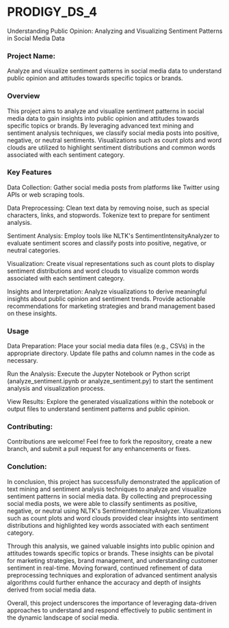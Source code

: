 # PRODIGY_DS_4
Understanding Public Opinion: Analyzing and Visualizing Sentiment Patterns in Social Media Data

### Project Name:
Analyze and visualize sentiment patterns in social media data to understand public opinion and attitudes towards specific topics or brands.

### Overview
This project aims to analyze and visualize sentiment patterns in social media data to gain insights into public opinion and attitudes towards specific topics or brands. By leveraging advanced text mining and sentiment analysis techniques, we classify social media posts into positive, negative, or neutral sentiments. Visualizations such as count plots and word clouds are utilized to highlight sentiment distributions and common words associated with each sentiment category.

### Key Features
Data Collection: Gather social media posts from platforms like Twitter using APIs or web scraping tools.

Data Preprocessing: Clean text data by removing noise, such as special characters, links, and stopwords. Tokenize text to prepare for sentiment analysis.

Sentiment Analysis: Employ tools like NLTK's SentimentIntensityAnalyzer to evaluate sentiment scores and classify posts into positive, negative, or neutral categories.

Visualization: Create visual representations such as count plots to display sentiment distributions and word clouds to visualize common words associated with each sentiment category.

Insights and Interpretation: Analyze visualizations to derive meaningful insights about public opinion and sentiment trends. Provide actionable recommendations for marketing strategies and brand management based on these insights.


### Usage
Data Preparation:
Place your social media data files (e.g., CSVs) in the appropriate directory.
Update file paths and column names in the code as necessary.

Run the Analysis:
Execute the Jupyter Notebook or Python script (analyze_sentiment.ipynb or analyze_sentiment.py) to start the sentiment analysis and visualization process.

View Results:
Explore the generated visualizations within the notebook or output files to understand sentiment patterns and public opinion.

### Contributing:
Contributions are welcome! Feel free to fork the repository, create a new branch, and submit a pull request for any enhancements or fixes.

### Conclution:
In conclusion, this project has successfully demonstrated the application of text mining and sentiment analysis techniques to analyze and visualize sentiment patterns in social media data. By collecting and preprocessing social media posts, we were able to classify sentiments as positive, negative, or neutral using NLTK's SentimentIntensityAnalyzer. Visualizations such as count plots and word clouds provided clear insights into sentiment distributions and highlighted key words associated with each sentiment category.

Through this analysis, we gained valuable insights into public opinion and attitudes towards specific topics or brands. These insights can be pivotal for marketing strategies, brand management, and understanding customer sentiment in real-time. Moving forward, continued refinement of data preprocessing techniques and exploration of advanced sentiment analysis algorithms could further enhance the accuracy and depth of insights derived from social media data.

Overall, this project underscores the importance of leveraging data-driven approaches to understand and respond effectively to public sentiment in the dynamic landscape of social media.
